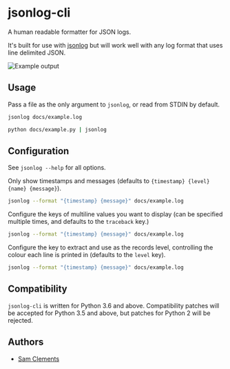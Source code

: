 jsonlog-cli
===========

A human readable formatter for JSON logs.

It's built for use with [jsonlog] but will work well with any log format that
uses line delimited JSON.

![Example output](https://raw.githubusercontent.com/borntyping/jsonlog-cli/master/docs/example.png)

Usage
-----

Pass a file as the only argument to `jsonlog`, or read from STDIN by default.

```bash
jsonlog docs/example.log
```

```bash
python docs/example.py | jsonlog
```

Configuration
-------------

See `jsonlog --help` for all options.

Only show timestamps and messages (defaults to `{timestamp} {level} {name} {message}`).

```bash
jsonlog --format "{timestamp} {message}" docs/example.log
```

Configure the keys of multiline values you want to display (can be specified
multiple times, and defaults to the `traceback` key.)

```bash
jsonlog --format "{timestamp} {message}" docs/example.log
```

Configure the key to extract and use as the records level, controlling the
colour each line is printed in (defaults to the `level` key).

```bash
jsonlog --format "{timestamp} {message}" docs/example.log
```

Compatibility
-------------

`jsonlog-cli` is written for Python 3.6 and above. Compatibility patches will be
accepted for Python 3.5 and above, but patches for Python 2 will be rejected.


Authors
-------

* [Sam Clements]

[jsonlog]: https://github.com/borntyping/jsonlog
[Sam Clements]: https://gitlab.com/borntyping
